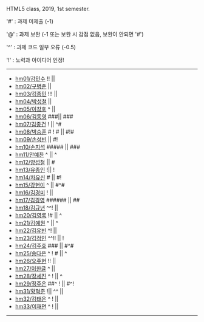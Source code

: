 HTML5 class, 2019, 1st semester.

'#' : 과제 미제출 (-1)

'@' : 과제 보완 (-1 또는 보완 시 감점 없음, 보완이 안되면 '#')

'^' : 과제 코드 일부 오류 (-0.5)

'!' : 노력과 아이디어 인정!

***
- [hm01/강민수](https://github.com/kangminsooKMS/hm01) !! || 
- [hm02/구병준](https://github.com/GubyeongJun/hm02) || 
- [hm03/김종민](https://github.com/ghs1472/hm03) !!! ||
- [hm04/박성철](https://github.com/parkseongcheol/hm04) ||
- [hm05/이창호](https://github.com/lchho96/hm05) ^ ||
- [hm06/김동영](https://github.com/badaral/hm06) ###|| ###
- [hm07/김종건](https://github.com/kjg9704/hm07) ! || ^#
- [hm08/박승훈](https://github.com/wirrinomp12/hm08) # ! # || #!#
- [hm09/손성빈](https://github.com/ijseongbin/hm09) || #!
- [hm10/손지석](https://github.com/SonJiSeok8904/hm10) ##### || ###
- [hm11/안예찬](https://github.com/dksdpcks1/hm11) ^ || ^
- [hm12/양성철](https://github.com/YANGSUNGCHUL/hm12) || #
- [hm13/유종인](https://github.com/yujongin/hm13) !|| !
- [hm14/차유신](https://github.com/Usin96/hm14) # || #!
- [hm15/강현이](https://github.com/Hyeonyi9081/hm15) ^ || #^#
- [hm16/김경미](https://github.com/kyungmi0120/hm16) ! || 
- [hm17/김경영](https://github.com/IjuHM17/hm17) ###### || ##
- [hm18/김규년](https://github.com/kgn4746/hm18) ^^! ||
- [hm20/김영록](https://github.com/septempeccatis/hm20) !# || ^
- [hm21/김예원](https://github.com/yewon1621/hm21) ^ || ^
- [hm22/김유빈](https://github.com/kybb0709/hm22) ^! ||
- [hm23/김정인](https://github.com/ruby723/hm23) ^^!! || !
- [hm24/김주호](https://github.com/juhokim121/hm24) ### || #^#
- [hm25/송다은](https://github.com/daeun99/hm25) ^ ! # || ^
- [hm26/오주현](https://github.com/wngus0317/hm26) !! ||
- [hm27/이한글](https://github.com/hangle9449/hm27) ^ || 
- [hm28/장세진](https://github.com/sejin573/hm28) ^ ! || ^
- [hm29/정주은](https://github.com/jueun111/hm29) ##^ ! || #^!
- [hm31/황혁준](https://github.com/FL08/HM31) !|| ^^ ||
- [hm32/김태은](https://github.com/appekm/hm32) ^ ! ||
- [hm33/이재면](https://github.com/JaeMyeon/hm33) ^ ! || 
***

